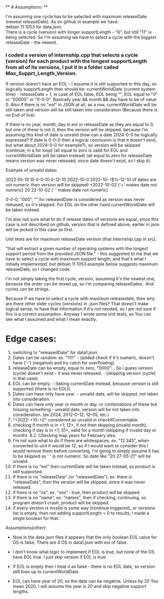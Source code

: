 ** # Assumptions: **

I'm assuming one cycle has to be selected with maximum releaseDate. (newest releaseDate). As on github in example we have: <br/>
debian 11 1053 for data.json. <br/>
There is a cycle (version) with longer supportLength - "6", but still "11" is being selected. So I'm assuming we have to select a cycle with the biggest releaseDate - the newest.

### I coded a version of internship.cpp that selects a cycle (version) for each product with the longest supportLength from all of its versions, I put it in a folder called Max_Supprt_Length_Version.

If version doesn't have an EOL - I assume it is still supported to this day, so logically supportLength then should be: currentWorldDate (current system time) - releaseDate + 1, in case of EOL false, EOL being "", EOL equal to "0" or "00000" or "0-0-0". Basically year && month && day have to be of value 0.
Also if there is no "eol" in JSON at all, as a row, currentWorldDate will be still taken and version will be still taken into consideration (Because there is no End of live).

If there is no year, month, day in eol or releaseDate as they are equal to 0, but one of these is not 0, then the version will be skipped, because I'm assuming this kind of date is unvalid (how can a date 2024-0-0 be logically expressed? If date is 0-0-0 then a logical conclusion is that it doesn't exist, but what about 2024-0-0 for example?), so version will be skipped (continue; in a for loop) (all equal to zero is valid for EOL and currentWorldDate will be taken instead) (all equal to zero for releaseDate means version was never released, since date doesn't exist, so I skip it).

Example of unvalid dates:

2022
05-10
10
0-0-10
0-12-10
2022-10-0
2022-10-
!$%-12-10 (if dates are not numeric then version will be skipped)
+2022-10-02 ('+' makes date not numeric)
20 22-10-02 (' ' makes date not numeric)

0-0-0, "000", "" for releasedDate is considered as version was never released, so it's skipped.
For EOL on the other hand currentWorldDate will be taken instead. 


I'm also not sure what to do if release dates of versions are equal, since this case is not described on github, version that is defined above, earlier in json will be picked in this case as first.

Unit tests are for maximum releaseDate version (that internship.cpp in src).

"that will extract a given number of operating systems with the longest support period from the provided JSON file." -
this suggested to me that we have to select a cycle with maximum support length, and that's what I initially implemented, but debian 11 1053 example below suggests maximum releaseDate, so I changed code.


I'm not simply taking the first cycle, version, assuming it's the newest one, because the order can be mixed up, so i'm comparing releaseDates..
And cycles can be strings..

Because If we have to select a cycle with maximum releasedate, then why are there other older cycles (versions) in .json files? That doesn't make logical sense, to have that information if it's not needed, so I am not sure if this is a correct assumption. Anyway I wrote some unit tests, so You can see what I assumed and what I mean exactly.

# Edge cases:

1. switching to "releasedDate" for data1.json.
2. Dates can be random: ex. "!!!!!" - (added check if it's numeric, doesn't have ('-') (negative) and try catch for overflowing).
3. releaseDate can be empty, equal to zero, "0000"... So i guess version (cycle) doesn't exist - it was never released. - (skipping version (cycle) in that case).
4. EOL can be empty. - (taking currentDate instead, because version is still supported (there is no EOL)).
5. Dates can have only have year. - unvalid date, will be skipped, not taken into consideration.
6. Dates can have only year or month or day. or combinations of these but missing something - unvalid date, version will be not taken into consideration. (ex 2024, 2012-0-12, 12-05, etc.)
7. "+2022-+10-+2" considered as unvalid in checkIfConvertable.
8. checking if month is in <1; 12>, if not then skipping (invalid month), checking if day is in <1; 31>, valid for a month (skipping if invalid day or month).
8.2. Checking leap years for February also.
9. I'm not sure what to do if there are whitespaces, ex. "12 345", when converted to uint it would be 12, so if I would want to consider this I would remove them before converting, I'm going to simply assume it has to be skipped as ' ' is not numeric. So date like "20 27-05-21" will be unvalid.
10. If there is no "eol" then currentDate will be taken instead, as product is still supported.
11. If there is no  "releaseDate" (or "releasedDate"), ex. there is "releaseDats", then the version will be skipped, since it was never released. 
12. if there is no "os", ex. "oss" : true, then product will be skipped.
13. if there is no "name", ex. "names", then if checking, continuing, so program doesn't crash, product will be skipped.
14. if every version is invalid is some way (continue triggered), or versions list is empty, then not adding supportLength = 0 to results, I made a single boolean for that.

Assumptions(other):

- Now in the data json files it appears that the only boolean EOL value for OS is false. There are 4 OS in data1.json with eol of false.
- I don't know what logic to implement if EOL is true, but none of the OS have EOL true. I just skip version if EOL is true.
          
- If EOL is empty then I treat it as false - there is no EOL date, so version still lives up to currentWorldDate.
- EOL can have year of 20, so the date can be negative. Unless by 20 You mean 2020, I will assume the year is 20 and skip negative support lengths.


